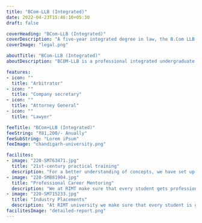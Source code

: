 ```yaml
---
title: "BCom-LLB (Integrated)"
date: 2022-04-23T15:46:10+05:30
draft: false

coverHeading: "BCom-LLB (Integrated)"
coverDescription: "A five-year integrated degree in law, the B.Com LLB course offers a combination of law and commerce disciplines"
coverImage: "legal.png"

aboutTitle: "BCom-LLB (Integrated)"
aboutDescription: "BCOM-LLB is a professional integrated undergraduate Administrative Law study. The course combines the knowledge of law and commerce. Law is a system of classified rules and regulations that govern every community or country. Commerce refers to the exchange of commodities and services (sales and purchases) between two countries, regions, or individuals. B.Com. LL.B. is a five-year programme that consists of ten semesters. It is referred to as an Integrated Course because its course curriculum combines the study of Commerce with an in-depth study of law and legislation. It is also known as B.Com., LL.B. Unless otherwise noted, the medium of teaching is English. It is a specialist Law Course that is only available at a few chosen institutes."

features:
- icon: ""
  title: "Arbitrator"
- icon: ""
  title: "Company secretary"
- icon: ""
  title: "Attorney General"
- icon: ""
  title: "Lawyer"

feeTitle: "BCom+LLB (Integrated)"
feeString: "₹81,200/- Anually"
feeSubString: "Lorem iPsum"
feeImage: "chandigarh-university.png"

facilites:
- image: "220-SM763471.jpg"
  title: "21st-century practical training"
  description: "For a better understanding of concepts, we have set up advanced 21st-century tools equipped with advanced training methods so that students can learn every concept practically in a better way."
- image: "220-SM881904.jpg"
  title: "Professional Career Mentoring"
  description: "We at RIMT make sure that every student gets professional career mentoring from the industry experts to set career targets & for this we have created a career & placement cell too."
- image: "220-SM715233.jpg"
  title: "Industry Placements"
  description: "At RIMT university we make sure that every student is getting placed, each year more than 500 companies visit the campus of RIMT to hire our brightest of the talents"
facilitesImage: "detailed-report.png"
---
```


